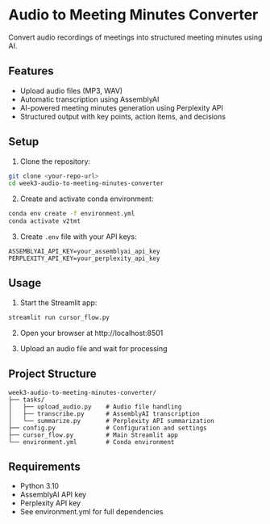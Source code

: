 # Audio to Meeting Minutes Converter

Convert audio recordings of meetings into structured meeting minutes using AI.

## Features

- Upload audio files (MP3, WAV)
- Automatic transcription using AssemblyAI
- AI-powered meeting minutes generation using Perplexity API
- Structured output with key points, action items, and decisions

## Setup

1. Clone the repository:
```bash
git clone <your-repo-url>
cd week3-audio-to-meeting-minutes-converter
```

2. Create and activate conda environment:
```bash
conda env create -f environment.yml
conda activate v2tmt
```

3. Create `.env` file with your API keys:
```
ASSEMBLYAI_API_KEY=your_assemblyai_api_key
PERPLEXITY_API_KEY=your_perplexity_api_key
```

## Usage

1. Start the Streamlit app:
```bash
streamlit run cursor_flow.py
```

2. Open your browser at http://localhost:8501

3. Upload an audio file and wait for processing

## Project Structure

```
week3-audio-to-meeting-minutes-converter/
├── tasks/
│   ├── upload_audio.py    # Audio file handling
│   ├── transcribe.py      # AssemblyAI transcription
│   └── summarize.py       # Perplexity API summarization
├── config.py              # Configuration and settings
├── cursor_flow.py         # Main Streamlit app
└── environment.yml        # Conda environment
```

## Requirements

- Python 3.10
- AssemblyAI API key
- Perplexity API key
- See environment.yml for full dependencies